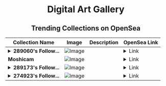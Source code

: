 <div align="center">

# Digital Art Gallery

## Trending Collections on OpenSea

| Collection Name                       | Image                                                                                     | Description                       | OpenSea Link                                                                                          |
|---------------------------------------|-------------------------------------------------------------------------------------------|-----------------------------------|--------------------------------------------------------------------------------------------------------|
| **<details><summary>289060's Follow...</summary>289060's Follower</details>** | ![Image](https://i.seadn.io/s/raw/files/19f9f090920392cc3650cbdf4361755b.png?w=500&auto=format?w=200&auto=format) |  | <details><summary>Link</summary>[289060's Follower](https://opensea.io/collection/289060-s-follower)</details> |
| **Moshicam** | ![Image](https://i.seadn.io/s/raw/files/4cac7946364d56aef3012d4107e165dd.png?w=500&auto=format?w=200&auto=format) |  | <details><summary>Link</summary>[Moshicam](https://opensea.io/collection/moshicam-4107)</details> |
| **<details><summary>289173's Follow...</summary>289173's Follower</details>** | ![Image](https://i.seadn.io/s/raw/files/19f9f090920392cc3650cbdf4361755b.png?w=500&auto=format?w=200&auto=format) |  | <details><summary>Link</summary>[289173's Follower](https://opensea.io/collection/289173-s-follower)</details> |
| **<details><summary>274923's Follow...</summary>274923's Follower</details>** | ![Image](https://i.seadn.io/s/raw/files/19f9f090920392cc3650cbdf4361755b.png?w=500&auto=format?w=200&auto=format) |  | <details><summary>Link</summary>[274923's Follower](https://opensea.io/collection/274923-s-follower)</details> |

</div>